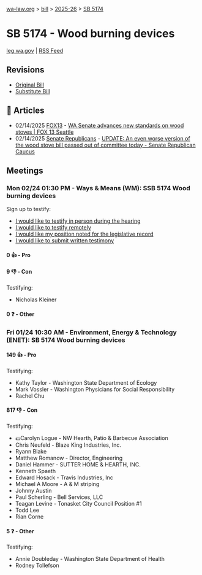 [wa-law.org](/) > [bill](/bill/) > [2025-26](/bill/2025-26/) > [SB 5174](/bill/2025-26/sb/5174/)

# SB 5174 - Wood burning devices
[leg.wa.gov](https://app.leg.wa.gov/billsummary?BillNumber=5174&Year=2025&Initiative=false) | [RSS Feed](./rss.xml)

## Revisions
* [Original Bill](1/)
* [Substitute Bill](S/)

## 📰 Articles
* 02/14/2025 [FOX13](/org/fox13/) - [WA Senate advances new standards on wood stoves | FOX 13 Seattle](https://www.fox13seattle.com/news/wa-legislative-committee-wood-stoves#:~:text=Senate%20Bill%205174)
* 02/14/2025 [Senate Republicans](/org/senate_republicans/) - [UPDATE: An even worse version of the wood stove bill passed out of committee today - Senate Republican Caucus](https://src.wastateleg.org/blog/update-even-worse-version-wood-stove-bill-passed-committee-today/#:~:text=Senate%20Bill%205174,)

## Meetings
### Mon 02/24 01:30 PM - Ways & Means (WM): SSB 5174 Wood burning devices
Sign up to testify:
* [I would like to testify in person during the hearing](https://app.leg.wa.gov/csi/Testifier/Add?chamber=House&mId=32887&aId=164864&caId=26108&tId=1)
* [I would like to testify remotely](https://app.leg.wa.gov/csi/Testifier/Add?chamber=House&mId=32887&aId=164864&caId=26108&tId=2)
* [I would like my position noted for the legislative record](https://app.leg.wa.gov/csi/Testifier/Add?chamber=House&mId=32887&aId=164864&caId=26108&tId=3)
* [I would like to submit written testimony](https://app.leg.wa.gov/csi/Testifier/Add?chamber=House&mId=32887&aId=164864&caId=26108&tId=4)

#### 0 👍 - Pro

#### 9 👎 - Con
Testifying:
* Nicholas Kleiner

#### 0 ❓ - Other

### Fri 01/24 10:30 AM - Environment, Energy & Technology (ENET): SB 5174 Wood burning devices
#### 149 👍 - Pro
Testifying:
* Kathy Taylor - Washington State Department of Ecology
* Mark Vossler - Washington Physicians for Social Responsibility
* Rachel Chu

#### 817 👎 - Con
Testifying:
* 💵Carolyn Logue - NW Hearth, Patio & Barbecue Association
* Chris Neufeld - Blaze King Industries, Inc.
* Ryann Blake
* Matthew Romanow - Director, Engineering
* Daniel Hammer - SUTTER HOME & HEARTH, INC.
* Kenneth Spaeth
* Edward Hosack - Travis Industries, Inc
* Michael A Moore - A & M striping
* Johnny Austin
* Paul Scherling - Bell Services, LLC
* Teagan Levine - Tonasket City Council Position #1
* Todd Lee
* Rian Corne

#### 5 ❓ - Other
Testifying:
* Annie Doubleday - Washington State Department of Health
* Rodney Tollefson
